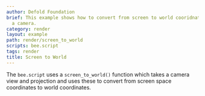 ```yaml
---
author: Defold Foundation
brief: This example shows how to convert from screen to world cooridnates while using
  a camera.
category: render
layout: example
path: render/screen_to_world
scripts: bee.script
tags: render
title: Screen to World
---
```



The `bee.script` uses a `screen_to_world()` function which takes a camera view and projection and uses these to convert from screen space coordinates to world coordinates.